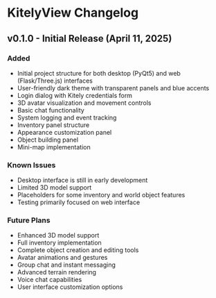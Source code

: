 # KitelyView Changelog

## v0.1.0 - Initial Release (April 11, 2025)

### Added
- Initial project structure for both desktop (PyQt5) and web (Flask/Three.js) interfaces
- User-friendly dark theme with transparent panels and blue accents
- Login dialog with Kitely credentials form
- 3D avatar visualization and movement controls
- Basic chat functionality
- System logging and event tracking
- Inventory panel structure
- Appearance customization panel
- Object building panel
- Mini-map implementation

### Known Issues
- Desktop interface is still in early development
- Limited 3D model support
- Placeholders for some inventory and world object features
- Testing primarily focused on web interface

### Future Plans
- Enhanced 3D model support
- Full inventory implementation
- Complete object creation and editing tools
- Avatar animations and gestures
- Group chat and instant messaging
- Advanced terrain rendering
- Voice chat capabilities
- User interface customization options